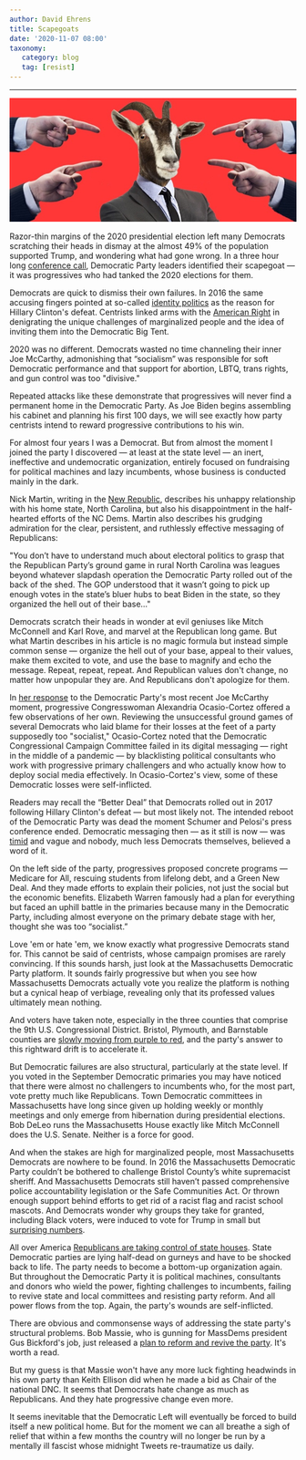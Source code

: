 ```yaml
---
author: David Ehrens
title: Scapegoats
date: '2020-11-07 08:00'
taxonomy:
   category: blog
   tag: [resist]
---
```

---

![](scapegoat.jpg)

Razor-thin margins of the 2020 presidential election left many Democrats scratching their heads in dismay at the almost 49% of the population supported Trump, and wondering what had gone wrong. In a three hour long [conference call](https://theintercept.com/2020/11/06/election-biden-democrats-progressives/), Democratic Party leaders identified their scapegoat — it was progressives who had tanked the 2020 elections for them.

Democrats are quick to dismiss their own failures. In 2016 the same accusing fingers pointed at so-called [identity politics](https://www.nytimes.com/2016/11/20/opinion/sunday/the-end-of-identity-liberalism.html) as the reason for Hillary Clinton's defeat. Centrists linked arms with the [American Right](https://townhall.com/columnists/ryanshucard/2020/08/03/identity-politics-is-americas-kryptonite-n2573528) in denigrating the unique challenges of marginalized people and the idea of inviting them into the Democratic Big Tent.

2020 was no different. Democrats wasted no time channeling their inner Joe McCarthy, admonishing that “socialism” was responsible for soft Democratic performance and that support for abortion, LBTQ, trans rights, and gun control was too "divisive."

Repeated attacks like these demonstrate that progressives will never find a permanent home in the Democratic Party. As Joe Biden begins assembling his cabinet and planning his first 100 days, we will see exactly how party centrists intend to reward progressive contributions to his win.

For almost four years I was a Democrat. But from almost the moment I joined the party I discovered — at least at the state level — an inert, ineffective and undemocratic organization, entirely focused on fundraising for political machines and lazy incumbents, whose business is conducted mainly in the dark. 

Nick Martin, writing in the [New Republic](https://newrepublic.com/article/160079/north-carolina-2020-election-results-trump-tillis), describes his unhappy relationship with his home state, North Carolina, but also his disappointment in the half-hearted efforts of the NC Dems. Martin also describes his grudging admiration for the clear, persistent, and ruthlessly effective messaging of Republicans:

"You don’t have to understand much about electoral politics to grasp that the Republican Party’s ground game in rural North Carolina was leagues beyond whatever slapdash operation the Democratic Party rolled out of the back of the shed. The GOP understood that it wasn’t going to pick up enough votes in the state’s bluer hubs to beat Biden in the state, so they organized the hell out of their base..."

Democrats scratch their heads in wonder at evil geniuses like Mitch McConnell and Karl Rove, and marvel at the Republican long game. But what Martin describes in his article is no magic formula but instead simple common sense — organize the hell out of your base, appeal to their values, make them excited to vote, and use the base to magnify and echo the message. Repeat, repeat, repeat. And Republican values don't change, no matter how unpopular they are. And Republicans don't apologize for them.

In [her response](https://thehill.com/homenews/campaign/524805-ocasio-cortez-defends-progressives-from-charges-of-democratic) to the Democratic Party's most recent Joe McCarthy moment, progressive Congresswoman Alexandria Ocasio-Cortez offered a few observations of her own. Reviewing the unsuccessful ground games of several Democrats who laid blame for their losses at the feet of a party supposedly too "socialist," Ocasio-Cortez noted that the Democratic Congressional Campaign Committee failed in its digital messaging — right in the middle of a pandemic — by blacklisting political consultants who work with progressive primary challengers and who actually know how to deploy social media effectively. In Ocasio-Cortez's view, some of these Democratic losses were self-inflicted.

Readers may recall the “Better Deal” that Democrats rolled out in 2017 following Hillary Clinton's defeat — but most likely not. The intended reboot of the Democratic Party was dead the moment Schumer and Pelosi's press conference ended. Democratic messaging then — as it still is now — was [timid](https://www.orlandosentinel.com/opinion/os-ed-better-deal-health-care-democrats-eugene-robinson-20170725-story.html) and vague and nobody, much less Democrats themselves, believed a word of it. 

On the left side of the party, progressives proposed concrete programs — Medicare for All, rescuing students from lifelong debt, and a Green New Deal. And they made efforts to explain their policies, not just the social but the economic benefits. Elizabeth Warren famously had a plan for everything but faced an uphill battle in the primaries because many in the Democratic Party, including almost everyone on the primary debate stage with her, thought she was too “socialist.”  

Love 'em or hate 'em, we know exactly what progressive Democrats stand for. This cannot be said of centrists, whose campaign promises are rarely convincing. If this sounds harsh, just look at the Massachusetts Democratic Party platform. It sounds fairly progressive but when you see how Massachusetts Democrats actually vote you realize the platform is nothing but a cynical heap of verbiage, revealing only that its professed values ultimately mean nothing. 

And voters have taken note, especially in the three counties that comprise the 9th U.S. Congressional District. Bristol, Plymouth, and Barnstable counties are [slowly moving from purple to red](https://www.southcoasttoday.com/news/20201105/fall-river-new-bedford-voted-for-trump-more-than-any-other-large-cities-in-massachusetts), and the party's answer to this rightward drift is to accelerate it.

But Democratic failures are also structural, particularly at the state level. If you voted in the September Democratic primaries you may have noticed that there were almost no challengers to incumbents who, for the most part, vote pretty much like Republicans. Town Democratic committees in Massachusetts have long since given up holding weekly or monthly meetings and only emerge from hibernation during presidential elections. Bob DeLeo runs the Massachusetts House exactly like Mitch McConnell does the U.S. Senate. Neither is a force for good.

And when the stakes are high for marginalized people, most Massachusetts Democrats are nowhere to be found. In 2016 the Massachusetts Democratic Party couldn’t be bothered to challenge Bristol County’s white supremacist sheriff. And Massachusetts Democrats still haven’t passed comprehensive police accountability legislation or the Safe Communities Act. Or thrown enough support behind efforts to get rid of a racist flag and racist school mascots. And Democrats wonder why groups they take for granted, including Black voters, were induced to vote for Trump in small but [surprising numbers](https://www.washingtonpost.com/politics/2020/11/02/maxine-waters-clyburn-black-voters/).

All over America [Republicans are taking control of state houses](https://www.reuters.com/article/us-usa-election-states-factbox-idUSKBN27K10W). State Democratic parties are lying half-dead on gurneys and have to be shocked back to life. The party needs to become a bottom-up organization again. But throughout the Democratic Party it is political machines, consultants and donors who wield the power, fighting challenges to incumbents, failing to revive state and local committees and resisting party reform. And all power flows from the top. Again, the party's wounds are self-inflicted.

There are obvious and commonsense ways of addressing the state party's structural problems. Bob Massie, who is gunning for MassDems president Gus Bickford's job, just released a [plan to reform and revive the party](https://mcusercontent.com/b75ea8e2943b1bf5a1f397b67/files/4da51613-a40f-4a21-b2da-deee4b12239b/Bob_Massie_Building_Our_Future_Together_November_2020.01.pdf). It's worth a read.

But my guess is that Massie won't have any more luck fighting headwinds in his own party than Keith Ellison did when he made a bid as Chair of the national DNC. It seems that Democrats hate change as much as Republicans. And they hate progressive change even more.

It seems inevitable that the Democratic Left will eventually be forced to build itself a new political home. But for the moment we can all breathe a sigh of relief that within a few months the country will no longer be run by a mentally ill fascist whose midnight Tweets re-traumatize us daily.

